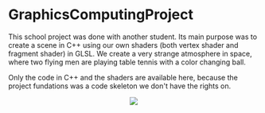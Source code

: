 # GraphicsComputingProject

This school project was done with another student. Its main purpose was to create a scene in C++ using our own shaders (both vertex shader and fragment shader) in GLSL. We create a very strange atmosphere in space, where two flying men are playing table tennis with a color changing ball.

Only the code in C++ and the shaders are available here, because the project fundations was a code skeleton we don't have the rights on.

<p align="center">
  <img src="https://user-images.githubusercontent.com/36695417/194170714-947e0dd1-9cd1-49ef-9d5b-bf4867061f74.png" />
</p>
